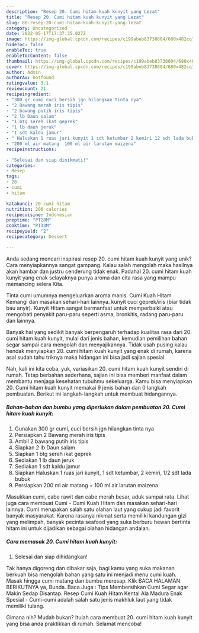 ```yaml
---
description: "Resep 20. Cumi hitam kuah kunyit yang Lezat"
title: "Resep 20. Cumi hitam kuah kunyit yang Lezat"
slug: 80-resep-20-cumi-hitam-kuah-kunyit-yang-lezat
category: Uncategorized
date: 2022-05-17T17:37:35.027Z
image: https://img-global.cpcdn.com/recipes/c199abeb83738604/680x482cq70/20-cumi-hitam-kuah-kunyit-foto-resep-utama.jpg
hideToc: false
enableToc: true
enableTocContent: false
thumbnail: https://img-global.cpcdn.com/recipes/c199abeb83738604/680x482cq70/20-cumi-hitam-kuah-kunyit-foto-resep-utama.jpg
cover: https://img-global.cpcdn.com/recipes/c199abeb83738604/680x482cq70/20-cumi-hitam-kuah-kunyit-foto-resep-utama.jpg
author: Admin
authorAv: notfound
ratingvalue: 3.1
reviewcount: 21
recipeingredient:
- "300 gr cumi cuci bersih jgn hilangkan tinta nya"
- "2 Bawang merah iris tipis"
- "2 bawang putih iris tipis"
- "2 lb Daun salam"
- "1 btg sereh ikat geprek"
- "1 lb daun jeruk"
- "1 sdt kaldu jamur"
- " Haluskan 1 ruas jari kunyit 1 sdt ketumbar 2 kemiri 12 sdt lada bubuk"
- "200 ml air matang  100 ml air larutan maizena"
recipeinstructions:

- "Selesai dan siap dinikmati!"
categories:
- Resep
tags:
- 20
- cumi
- hitam

katakunci: 20 cumi hitam 
nutrition: 206 calories
recipecuisine: Indonesian
preptime: "PT28M"
cooktime: "PT33M"
recipeyield: "2"
recipecategory: Dessert

---
```





Anda sedang mencari inspirasi resep 20. cumi hitam kuah kunyit yang unik? Cara menyiapkannya sangat gampang. Kalau salah mengolah maka hasilnya akan hambar dan justru cenderung tidak enak. Padahal 20. cumi hitam kuah kunyit yang enak selayaknya punya aroma dan cita rasa yang mampu memancing selera Kita.





Tinta cumi umumnya mengeluarkan aroma manis. Cumi Kuah Hitam Kemangi dan masakan sehari-hari lainnya. kunyit cuci geprek/iris (biar tidak bau anyir). Kunyit Hitam sangat bermanfaat untuk memperbaiki atau mengobati penyakit paru-paru seperti asma, bronkitis, radang paru-paru dan lainnya.

Banyak hal yang sedikit banyak berpengaruh terhadap kualitas rasa dari 20. cumi hitam kuah kunyit, mulai dari jenis bahan, kemudian pemilihan bahan segar sampai cara mengolah dan menyajikannya. Tidak usah pusing kalau hendak menyiapkan 20. cumi hitam kuah kunyit yang enak di rumah, karena asal sudah tahu triknya maka hidangan ini bisa jadi sajian spesial.






Nah, kali ini kita coba, yuk, variasikan 20. cumi hitam kuah kunyit sendiri di rumah. Tetap berbahan sederhana, sajian ini bisa memberi manfaat dalam membantu menjaga kesehatan tubuhmu sekeluarga. Kamu bisa menyiapkan 20. Cumi hitam kuah kunyit memakai 9 jenis bahan dan 0 langkah pembuatan. Berikut ini langkah-langkah untuk membuat hidangannya.

<!--inarticleads1-->

##### Bahan-bahan dan bumbu yang diperlukan dalam pembuatan 20. Cumi hitam kuah kunyit:

1. Gunakan 300 gr cumi, cuci bersih jgn hilangkan tinta nya
1. Persiapkan 2 Bawang merah iris tipis
1. Ambil 2 bawang putih iris tipis
1. Siapkan 2 lb Daun salam
1. Siapkan 1 btg sereh ikat geprek
1. Sediakan 1 lb daun jeruk
1. Sediakan 1 sdt kaldu jamur
1. Siapkan  Haluskan 1 ruas jari kunyit, 1 sdt ketumbar, 2 kemiri, 1/2 sdt lada bubuk
1. Persiapkan 200 ml air matang + 100 ml air larutan maizena


Masukkan cumi, cabe rawit dan cabe merah besar, aduk sampai rata. Lihat juga cara membuat Cumi - Cumi Kuah Hitam dan masakan sehari-hari lainnya. Cumi merupakan salah satu olahan laut yang cukup jadi favorit banyak masyarakat. Karena rasanya nikmat serta memiliki kandungan gizi yang melimpah, banyak pecinta seafood yang suka berburu hewan bertinta hitam ini untuk dijadikan sebagai olahan hidangan andalan. 

<!--inarticleads2-->

##### Cara memasak 20. Cumi hitam kuah kunyit:


1. Selesai dan siap dihidangkan!

Tak hanya digoreng dan dibakar saja, bagi kamu yang suka makanan berkuah bisa mengolah bahan yang satu ini menjadi menu cumi kuah. Masak hingga cumi matang dan bumbu meresap. Klik BACA HALAMAN BERIKUTNYA ya, Bunda. Baca Juga : Tips Membersihkan Cumi Segar agar Makin Sedap Disantap. Resep Cumi Kuah Hitam Kental Ala Madura Enak Spesial - Cumi-cumi adalah salah satu jenis makhluk laut yang tidak memiliki tulang. 

Gimana nih? Mudah bukan? Itulah cara membuat 20. cumi hitam kuah kunyit yang bisa anda praktikkan di rumah. Selamat mencoba!
